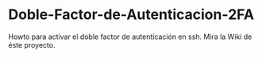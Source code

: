 # Doble-Factor-de-Autenticacion-2FA
Howto para activar el doble factor de autenticación en ssh. Mira la Wiki de éste proyecto.
